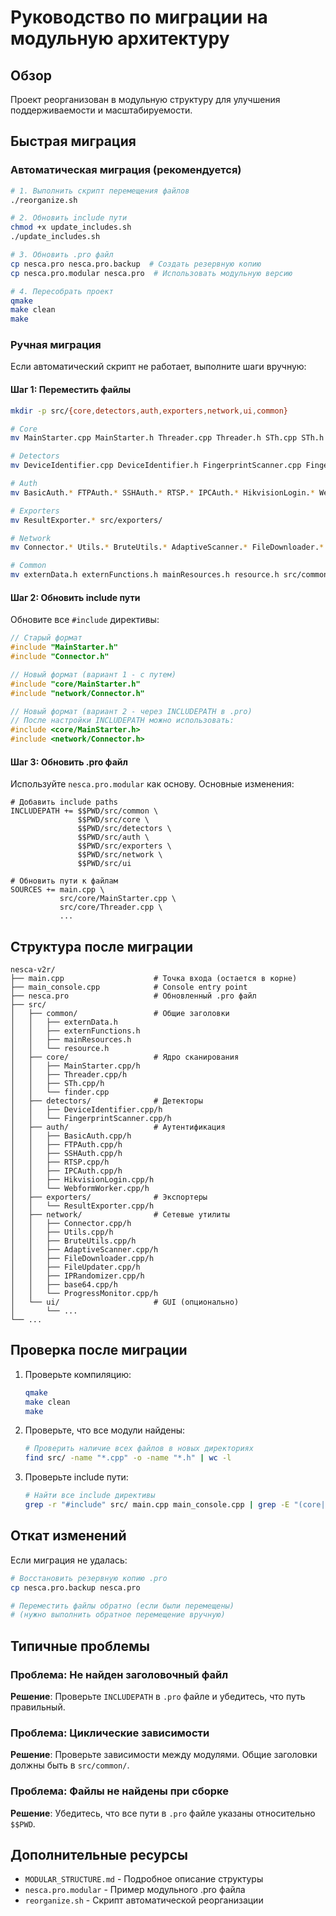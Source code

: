 # Руководство по миграции на модульную архитектуру

## Обзор

Проект реорганизован в модульную структуру для улучшения поддерживаемости и масштабируемости.

## Быстрая миграция

### Автоматическая миграция (рекомендуется)

```bash
# 1. Выполнить скрипт перемещения файлов
./reorganize.sh

# 2. Обновить include пути
chmod +x update_includes.sh
./update_includes.sh

# 3. Обновить .pro файл
cp nesca.pro nesca.pro.backup  # Создать резервную копию
cp nesca.pro.modular nesca.pro  # Использовать модульную версию

# 4. Пересобрать проект
qmake
make clean
make
```

### Ручная миграция

Если автоматический скрипт не работает, выполните шаги вручную:

#### Шаг 1: Переместить файлы

```bash
mkdir -p src/{core,detectors,auth,exporters,network,ui,common}

# Core
mv MainStarter.cpp MainStarter.h Threader.cpp Threader.h STh.cpp STh.h finder.cpp src/core/

# Detectors
mv DeviceIdentifier.cpp DeviceIdentifier.h FingerprintScanner.cpp FingerprintScanner.h src/detectors/

# Auth
mv BasicAuth.* FTPAuth.* SSHAuth.* RTSP.* IPCAuth.* HikvisionLogin.* WebformWorker.* src/auth/

# Exporters
mv ResultExporter.* src/exporters/

# Network
mv Connector.* Utils.* BruteUtils.* AdaptiveScanner.* FileDownloader.* FileUpdater.* IPRandomizer.* base64.* ProgressMonitor.* src/network/

# Common
mv externData.h externFunctions.h mainResources.h resource.h src/common/
```

#### Шаг 2: Обновить include пути

Обновите все `#include` директивы:

```cpp
// Старый формат
#include "MainStarter.h"
#include "Connector.h"

// Новый формат (вариант 1 - с путем)
#include "core/MainStarter.h"
#include "network/Connector.h"

// Новый формат (вариант 2 - через INCLUDEPATH в .pro)
// После настройки INCLUDEPATH можно использовать:
#include <core/MainStarter.h>
#include <network/Connector.h>
```

#### Шаг 3: Обновить .pro файл

Используйте `nesca.pro.modular` как основу. Основные изменения:

```qmake
# Добавить include paths
INCLUDEPATH += $$PWD/src/common \
               $$PWD/src/core \
               $$PWD/src/detectors \
               $$PWD/src/auth \
               $$PWD/src/exporters \
               $$PWD/src/network \
               $$PWD/src/ui

# Обновить пути к файлам
SOURCES += main.cpp \
           src/core/MainStarter.cpp \
           src/core/Threader.cpp \
           ...
```

## Структура после миграции

```
nesca-v2r/
├── main.cpp                    # Точка входа (остается в корне)
├── main_console.cpp            # Console entry point
├── nesca.pro                   # Обновленный .pro файл
├── src/
│   ├── common/                 # Общие заголовки
│   │   ├── externData.h
│   │   ├── externFunctions.h
│   │   ├── mainResources.h
│   │   └── resource.h
│   ├── core/                   # Ядро сканирования
│   │   ├── MainStarter.cpp/h
│   │   ├── Threader.cpp/h
│   │   ├── STh.cpp/h
│   │   └── finder.cpp
│   ├── detectors/              # Детекторы
│   │   ├── DeviceIdentifier.cpp/h
│   │   └── FingerprintScanner.cpp/h
│   ├── auth/                   # Аутентификация
│   │   ├── BasicAuth.cpp/h
│   │   ├── FTPAuth.cpp/h
│   │   ├── SSHAuth.cpp/h
│   │   ├── RTSP.cpp/h
│   │   ├── IPCAuth.cpp/h
│   │   ├── HikvisionLogin.cpp/h
│   │   └── WebformWorker.cpp/h
│   ├── exporters/              # Экспортеры
│   │   └── ResultExporter.cpp/h
│   ├── network/                # Сетевые утилиты
│   │   ├── Connector.cpp/h
│   │   ├── Utils.cpp/h
│   │   ├── BruteUtils.cpp/h
│   │   ├── AdaptiveScanner.cpp/h
│   │   ├── FileDownloader.cpp/h
│   │   ├── FileUpdater.cpp/h
│   │   ├── IPRandomizer.cpp/h
│   │   ├── base64.cpp/h
│   │   └── ProgressMonitor.cpp/h
│   └── ui/                     # GUI (опционально)
│       └── ...
└── ...
```

## Проверка после миграции

1. Проверьте компиляцию:
   ```bash
   qmake
   make clean
   make
   ```

2. Проверьте, что все модули найдены:
   ```bash
   # Проверить наличие всех файлов в новых директориях
   find src/ -name "*.cpp" -o -name "*.h" | wc -l
   ```

3. Проверьте include пути:
   ```bash
   # Найти все include директивы
   grep -r "#include" src/ main.cpp main_console.cpp | grep -E "(core|detectors|auth|exporters|network|common)/"
   ```

## Откат изменений

Если миграция не удалась:

```bash
# Восстановить резервную копию .pro
cp nesca.pro.backup nesca.pro

# Переместить файлы обратно (если были перемещены)
# (нужно выполнить обратное перемещение вручную)
```

## Типичные проблемы

### Проблема: Не найден заголовочный файл

**Решение**: Проверьте `INCLUDEPATH` в `.pro` файле и убедитесь, что путь правильный.

### Проблема: Циклические зависимости

**Решение**: Проверьте зависимости между модулями. Общие заголовки должны быть в `src/common/`.

### Проблема: Файлы не найдены при сборке

**Решение**: Убедитесь, что все пути в `.pro` файле указаны относительно `$$PWD`.

## Дополнительные ресурсы

- `MODULAR_STRUCTURE.md` - Подробное описание структуры
- `nesca.pro.modular` - Пример модульного .pro файла
- `reorganize.sh` - Скрипт автоматической реорганизации

